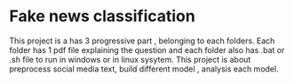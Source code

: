 
# Fake news classification

This project is a has 3 progressive part , belonging to each folders. Each folder has 1 pdf file explaining the question and each folder also has .bat or .sh file to run in windows or in linux sysytem. 
This project is about preprocess social media text, build different model , analysis each model.
